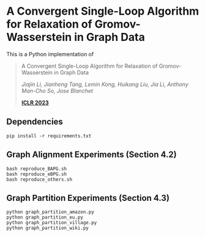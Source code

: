 # A Convergent Single-Loop Algorithm for Relaxation of Gromov-Wasserstein in Graph Data

This is a Python implementation of 

>  A Convergent Single-Loop Algorithm for Relaxation of Gromov-Wasserstein in Graph Data
>
>  *Jiajin Li, Jianheng Tang, Lemin Kong, Huikang Liu, Jia Li, Anthony Man-Cho So, Jose Blanchet*
>
>  [**ICLR 2023**](https://openreview.net/pdf?id=0jxPyVWmiiF)


Dependencies
----------------------
```
pip install -r requirements.txt
```

Graph Alignment Experiments (Section 4.2)
--------------------------------
```
bash reproduce_BAPG.sh
bash reproduce_eBPG.sh
bash reproduce_others.sh
```

Graph Partition Experiments (Section 4.3)
--------------------------------
```
python graph_partition_amazon.py
python graph_partition_eu.py
python graph_partition_village.py
python graph_partition_wiki.py
```




